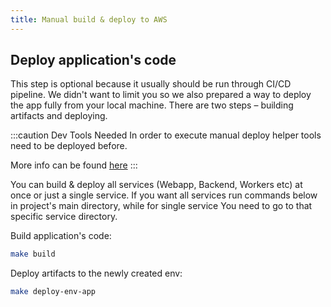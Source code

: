 ```yaml
---
title: Manual build & deploy to AWS
---
```

## Deploy application's code

This step is optional because it usually should be run through CI/CD pipeline. We didn't want to limit you so we also
prepared a way to deploy the app fully from your local machine. There are two steps – building artifacts and deploying.


:::caution Dev Tools Needed
In order to execute manual deploy helper tools need to be deployed before. 

More info can be found [here](/features/dev-tools/global-tools)
:::

You can build & deploy all services (Webapp, Backend, Workers etc) at once or just a single service.
If you want all services run commands below in project's main directory, 
while for single service You need to go to that specific service directory. 

Build application's code:

```sh
make build
```

Deploy artifacts to the newly created env:

```sh
make deploy-env-app
```
